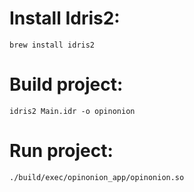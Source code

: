 # Install Idris2: 
`brew install idris2`

# Build project:
`idris2 Main.idr -o opinonion`

# Run project:
`./build/exec/opinonion_app/opinonion.so`